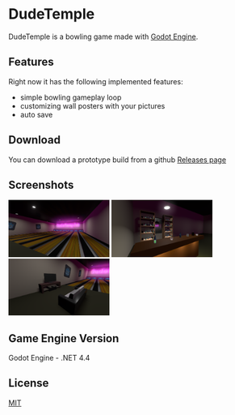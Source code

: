 # DudeTemple

DudeTemple is a bowling game made with [Godot Engine](https://godotengine.org/).

## Features

Right now it has the following implemented features:
  - simple bowling gameplay loop
  - customizing wall posters with your pictures
  - auto save

## Download

You can download a prototype build from a github [Releases page](https://github.com/nickolay-klyuev/DudeTemple/releases)

## Screenshots

<div>
  <img src="/Screenshots/Screenshot_1.png?raw=true" alt="Screenshot_1" width="200"/>
  <img src="/Screenshots/Screenshot_2.png?raw=true" alt="Screenshot_2" width="200"/>
  <img src="/Screenshots/Screenshot_3.png?raw=true" alt="Screenshot_3" width="200"/>
</div>

## Game Engine Version

Godot Engine - .NET 4.4

## License

[MIT](https://choosealicense.com/licenses/mit/)
